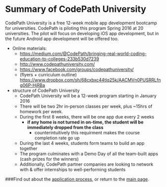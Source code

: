 # Summary of CodePath University
CodePath University is a free 12-week mobile app development bootcamp for universities. CodePath is piloting this program Spring 2016 at 20 universities. The pilot will focus on developing iOS app development, but in the future Android app development will be offered too.

- Online materials:
  - https://medium.com/@CodePath/bringing-real-world-coding-education-to-colleges-233b530d7239 
  - http://www.codepathuniversity.com/ 
  - https://www.facebook.com/groups/codepathuniversity/
  - (flyers + curriculum outline) https://www.dropbox.com/sh/68cxbxc44tlq25k/AACMVn0PUSRRLfng06P-HjRBa
- structure of CodePath University
  - CodePath University will be a 12-week program starting in January 2016
  - There will be two 2hr in-person classes per week, plus ~15hrs of homework per week.
  - During the first 8 weeks, there will be one app due every 2 weeks
      - **__if any home is not turned in on-time, the student will be immediately dropped from the class__**
          - counterintuitively this requirment makes the course completion rate go up
  - During the last 4 weeks, students form teams to build an app together
  - The program culminates with a Demo Day of all the team-built apps (cash prizes for the winners)
  - Additionally, CodePath partner companies are looking to network with & offer internships to well-performing students

###Find out about the [application process](./application.md), or return to the [main page](./README.md).
